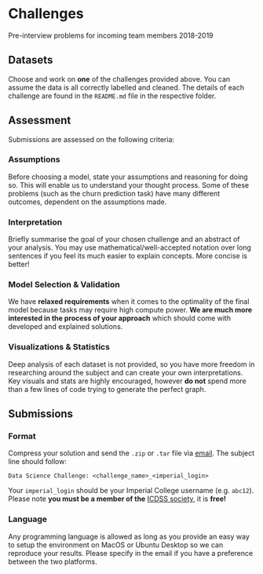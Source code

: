 # Challenges

Pre-interview problems for incoming team members 2018-2019


## Datasets

Choose and work on **one** of the challenges provided above. You can assume the data is all correctly labelled and cleaned. The details of each challenge are found in the `README.md` file in the respective folder.


## Assessment

Submissions are assessed on the following criteria:

### Assumptions

Before choosing a model, state your assumptions and reasoning for doing so. This will enable us to understand your thought process. Some of these problems (such as the churn prediction task) have many different outcomes, dependent on the assumptions made.

### Interpretation

Briefly summarise the goal of your chosen challenge and an abstract of your analysis. You may use mathematical/well-accepted notation over long sentences if you feel its much easier to explain concepts. More concise is better!

### Model Selection & Validation

We have **relaxed requirements** when it comes to the optimality of the final model because tasks may require high compute power. **We are much more interested in the process of your approach** which should come with developed and explained solutions.

### Visualizations & Statistics

Deep analysis of each dataset is not provided, so you have more freedom in researching around the subject and can create your own interpretations. Key visuals and stats are highly encouraged, however **do not** spend more than a few lines of code trying to generate the perfect graph.


## Submissions

### Format

Compress your solution and send the `.zip` or `.tar` file via [email](mailto:icdss@imperial.ac.uk). The subject line should follow:

```
Data Science Challenge: <challenge_name>_<imperial_login>
```

Your `imperial_login` should be your Imperial College username (e.g. `abc12`). Please note **you must be a member of the** [ICDSS society](https://www.imperialcollegeunion.org/activities/a-to-z/data-science), it is **free!**

### Language

Any programming language is allowed as long as you provide an easy way to setup the environment on MacOS or Ubuntu Desktop so we can reproduce your results. Please specify in the email if you have a preference between the two platforms.
